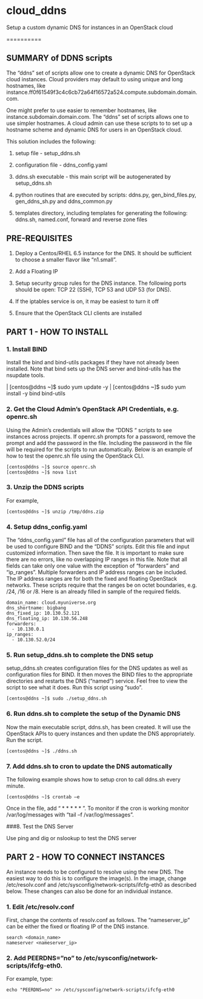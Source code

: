 cloud_ddns
==========

Setup a custom dynamic DNS for instances in an OpenStack cloud

==========

SUMMARY of DDNS scripts
-----------------------

The “ddns” set of scripts allow one to create a dynamic DNS for OpenStack cloud instances. Cloud providers may default to using unique and long hostnames, like instance.ff0f61549f3c4c6cb72a64f16572a524.compute.subdomain.domain.com.

One might prefer to use easier to remember hostnames, like instance.subdomain.domain.com. The “ddns” set of scripts allows one to use simpler hostnames. A cloud admin can use these scripts to to set up a hostname scheme and dynamic DNS for users in an OpenStack cloud. 

This solution includes the following:

1.  setup file - setup_ddns.sh

2.  configuration file - ddns_config.yaml

3.  ddns.sh executable - this main script will be autogenerated by setup_ddns.sh

4.  python routines that are executed by scripts: ddns.py, gen_bind_files.py, gen_ddns_sh.py and ddns_common.py

5.  templates directory, including templates for generating the following: ddns.sh, named.conf, forward and reverse zone files

PRE-REQUISITES
--------------

1.  Deploy a Centos/RHEL 6.5 instance for the DNS. It should be sufficient to choose a smaller flavor like “n1.small”.

2.  Add a Floating IP

3.  Setup security group rules for the DNS instance. The following ports should be open: TCP 22 (SSH), TCP 53 and UDP 53 (for DNS).

4.  If the iptables service is on, it may be easiest to turn it off

5.  Ensure that the OpenStack CLI clients are installed 


PART 1 - HOW TO INSTALL
-----------------------

### 1. Install BIND

Install the bind and bind-utils packages if they have not already been installed. Note that bind sets up the DNS server and bind-utils has the nsupdate tools.

  |  [centos@ddns ~]$ sudo yum update -y
  |  [centos@ddns ~]$ sudo yum install -y bind bind-utils

### 2. Get the Cloud Admin’s OpenStack API Credentials, e.g. openrc.sh

Using the Admin’s credentials will allow the “DDNS “ scripts to see instances across projects. If openrc.sh prompts for a password, remove the prompt and add the password in the file. Including the password in the file will be required for the scripts to run automatically. Below is an example of how to test the openrc.sh file using the OpenStack CLI.

    [centos@ddns ~]$ source openrc.sh 
    [centos@ddns ~]$ nova list

### 3. Unzip the DDNS scripts

For example,

    [centos@ddns ~]$ unzip /tmp/ddns.zip

### 4. Setup ddns_config.yaml

The “ddns_config.yaml” file has all of the configuration parameters that will be used to configure BIND and the “DDNS” scripts. Edit this file and input customized information. Then save the file.  It is important to make sure there are no errors, like no overlapping IP ranges in this file. Note that all fields can take only one value with the exception of “forwarders” and “ip_ranges”. Multiple forwarders and IP address ranges can be included. The IP address ranges are for both the fixed and floating OpenStack networks. These scripts require that the ranges be on octet boundaries, e.g. /24, /16 or /8.
Here is an already filled in sample of the required fields.

    domain_name: cloud.myuniverse.org
    dns_shortname: bigbang
    dns_fixed_ip: 10.130.52.121
    dns_floating_ip: 10.130.56.248
    forwarders:
      - 10.130.0.1
    ip_ranges:
      - 10.130.52.0/24

### 5. Run setup_ddns.sh to complete the DNS setup

setup_ddns.sh creates configuration files for the DNS updates as well as configuration files for BIND. It then moves the BIND files to the appropriate directories and restarts the DNS (“named”) service.  Feel free to view the script to see what it does. Run this script using “sudo”. 

    [centos@ddns ~]$ sudo ./setup_ddns.sh

### 6. Run ddns.sh to complete the setup of the Dynamic DNS

Now the main executable script, ddns.sh, has been created. It will use the OpenStack APIs to query instances and then update the DNS appropriately. Run the script.

    [centos@ddns ~]$ ./ddns.sh

### 7. Add ddns.sh to cron to update the DNS automatically

The following example shows how to setup cron to call ddns.sh every minute.

    [centos@ddns ~]$ crontab –e  

Once in the file, add  “ * * * * * <path-to-script>”. To monitor if the cron is working monitor /var/log/messages with “tail –f /var/log/messages”.

###8. Test the DNS Server

Use ping and dig or nslookup to test the DNS server

PART 2 - HOW TO CONNECT INSTANCES
---------------------------------

An instance needs to be configured to resolve using the new DNS. The easiest way to do this is to configure the image(s). In the image, change /etc/resolv.conf and /etc/sysconfig/network-scripts/ifcfg-eth0 as described below. These changes can also be done for an individual instance. 

### 1. Edit /etc/resolv.conf

First, change the contents of resolv.conf as follows. The “nameserver_ip” can be either the fixed or floating IP of the DNS instance.

    search <domain_name>
    nameserver <nameserver_ip>

### 2. Add PEERDNS=”no” to /etc/sysconfig/network-scripts/ifcfg-eth0.

For example, type:

    echo "PEERDNS=no" >> /etc/sysconfig/network-scripts/ifcfg-eth0
